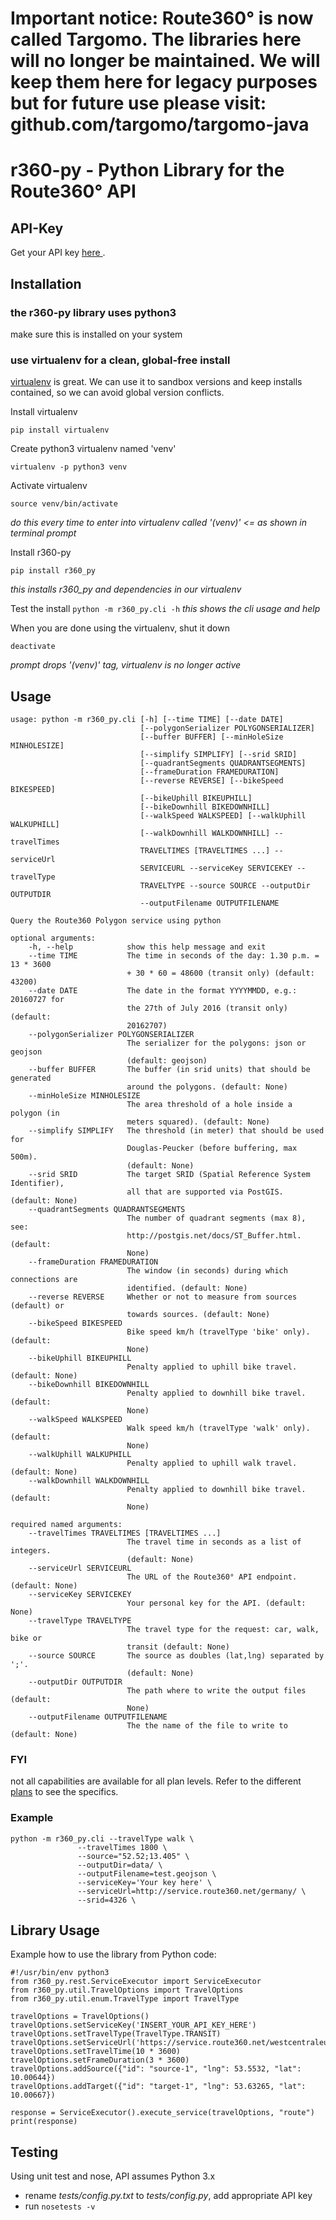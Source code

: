 # Important notice: Route360° is now called Targomo. The libraries here will no longer be maintained. We will keep them here for legacy purposes but for future use please visit: github.com/targomo/targomo-java

# r360-py - Python Library for the Route360° API

## API-Key
Get your API key [here ](https://developers.route360.net/pricing/).

## Installation
### the r360-py library uses python3
make sure this is installed on your system
### use virtualenv for a clean, global-free install
[virtualenv](http://docs.python-guide.org/en/latest/dev/virtualenvs/) is great. We can use it to sandbox versions and keep installs contained, so we can avoid global version conflicts.

Install virtualenv
```
pip install virtualenv
```

Create python3 virtualenv named 'venv'
```
virtualenv -p python3 venv
```

Activate virtualenv
```
source venv/bin/activate
```
_do this every time to enter into virtualenv called '(venv)' <= as shown in terminal prompt_

Install r360-py
```
pip install r360_py
```
*this installs r360_py and dependencies in our virtualenv*

Test the install
`python -m r360_py.cli -h` _this shows the cli usage and help_

When you are done using the virtualenv, shut it down
```
deactivate
```
_prompt drops '(venv)' tag, virtualenv is no longer active_

## Usage
    usage: python -m r360_py.cli [-h] [--time TIME] [--date DATE]
                                 [--polygonSerializer POLYGONSERIALIZER]
                                 [--buffer BUFFER] [--minHoleSize MINHOLESIZE]
                                 [--simplify SIMPLIFY] [--srid SRID]
                                 [--quadrantSegments QUADRANTSEGMENTS]
                                 [--frameDuration FRAMEDURATION]
                                 [--reverse REVERSE] [--bikeSpeed BIKESPEED]
                                 [--bikeUphill BIKEUPHILL]
                                 [--bikeDownhill BIKEDOWNHILL]
                                 [--walkSpeed WALKSPEED] [--walkUphill WALKUPHILL]
                                 [--walkDownhill WALKDOWNHILL] --travelTimes
                                 TRAVELTIMES [TRAVELTIMES ...] --serviceUrl
                                 SERVICEURL --serviceKey SERVICEKEY --travelType
                                 TRAVELTYPE --source SOURCE --outputDir OUTPUTDIR
                                 --outputFilename OUTPUTFILENAME

    Query the Route360 Polygon service using python

    optional arguments:
        -h, --help            show this help message and exit
        --time TIME           The time in seconds of the day: 1.30 p.m. = 13 * 3600
                              + 30 * 60 = 48600 (transit only) (default: 43200)
        --date DATE           The date in the format YYYYMMDD, e.g.: 20160727 for
                              the 27th of July 2016 (transit only) (default:
                              20162707)
        --polygonSerializer POLYGONSERIALIZER
                              The serializer for the polygons: json or geojson
                              (default: geojson)
        --buffer BUFFER       The buffer (in srid units) that should be generated
                              around the polygons. (default: None)
        --minHoleSize MINHOLESIZE
                              The area threshold of a hole inside a polygon (in
                              meters squared). (default: None)
        --simplify SIMPLIFY   The threshold (in meter) that should be used for
                              Douglas-Peucker (before buffering, max 500m).
                              (default: None)
        --srid SRID           The target SRID (Spatial Reference System Identifier),
                              all that are supported via PostGIS. (default: None)
        --quadrantSegments QUADRANTSEGMENTS
                              The number of quadrant segments (max 8), see:
                              http://postgis.net/docs/ST_Buffer.html. (default:
                              None)
        --frameDuration FRAMEDURATION
                              The window (in seconds) during which connections are
                              identified. (default: None)
        --reverse REVERSE     Whether or not to measure from sources (default) or
                              towards sources. (default: None)
        --bikeSpeed BIKESPEED
                              Bike speed km/h (travelType 'bike' only). (default:
                              None)
        --bikeUphill BIKEUPHILL
                              Penalty applied to uphill bike travel. (default: None)
        --bikeDownhill BIKEDOWNHILL
                              Penalty applied to downhill bike travel. (default:
                              None)
        --walkSpeed WALKSPEED
                              Walk speed km/h (travelType 'walk' only). (default:
                              None)
        --walkUphill WALKUPHILL
                              Penalty applied to uphill walk travel. (default: None)
        --walkDownhill WALKDOWNHILL
                              Penalty applied to downhill bike travel. (default:
                              None)

    required named arguments:
        --travelTimes TRAVELTIMES [TRAVELTIMES ...]
                              The travel time in seconds as a list of integers.
                              (default: None)
        --serviceUrl SERVICEURL
                              The URL of the Route360° API endpoint. (default: None)
        --serviceKey SERVICEKEY
                              Your personal key for the API. (default: None)
        --travelType TRAVELTYPE
                              The travel type for the request: car, walk, bike or
                              transit (default: None)
        --source SOURCE       The source as doubles (lat,lng) separated by ';'.
                              (default: None)
        --outputDir OUTPUTDIR
                              The path where to write the output files (default:
                              None)
        --outputFilename OUTPUTFILENAME
                              The the name of the file to write to (default: None)


### FYI
not all capabilities are available for all plan levels. Refer to the different [plans](https://developers.route360.net/pricing/) to see the specifics.

### Example

    python -m r360_py.cli --travelType walk \
                   --travelTimes 1800 \
                   --source="52.52;13.405" \
                   --outputDir=data/ \
                   --outputFilename=test.geojson \
                   --serviceKey='Your key here' \
                   --serviceUrl=http://service.route360.net/germany/ \
                   --srid=4326 \


## Library Usage

Example how to use the library from Python code:

    #!/usr/bin/env python3
    from r360_py.rest.ServiceExecutor import ServiceExecutor
    from r360_py.util.TravelOptions import TravelOptions
    from r360_py.util.enum.TravelType import TravelType

    travelOptions = TravelOptions()
    travelOptions.setServiceKey('INSERT_YOUR_API_KEY_HERE')
    travelOptions.setTravelType(TravelType.TRANSIT)
    travelOptions.setServiceUrl('https://service.route360.net/westcentraleurope/')
    travelOptions.setTravelTime(10 * 3600)
    travelOptions.setFrameDuration(3 * 3600)
    travelOptions.addSource({"id": "source-1", "lng": 53.5532, "lat": 10.00644})
    travelOptions.addTarget({"id": "target-1", "lng": 53.63265, "lat": 10.00667})

    response = ServiceExecutor().execute_service(travelOptions, "route")
    print(response)


## Testing

Using unit test and nose, API assumes Python 3.x
- rename _tests/config.py.txt_ to _tests/config.py_, add appropriate API key
- run `nosetests -v`
